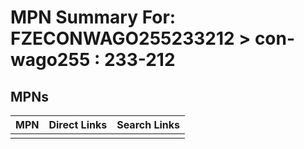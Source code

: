 



# MPN Summary For: FZECONWAGO255233212 > con-wago255 : 233-212

## MPNs
  

|MPN|Direct Links|Search Links|
| :--- | :--- | :--- |
||||
